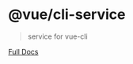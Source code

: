 # @vue/cli-service

> service for vue-cli

[Full Docs](https://github.com/vuejs/vue-cli/tree/dev/docs)
